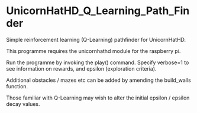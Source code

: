 # UnicornHatHD_Q_Learning_Path_Finder
Simple reinforcement learning (Q-Learning) pathfinder for UnicornHatHD.

This programme requires the unicornhathd module for the raspberry pi.

Run the programme by invoking the play() command. Specify verbose=1 to see information on rewards, and epsilon (exploration criteria).

Additional obstacles / mazes etc can be added by amending the build_walls function.

Those familiar with Q-Learning may wish to alter the initial epsilon / epsilon decay values.
